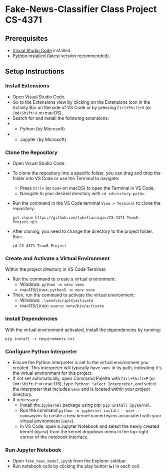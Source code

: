 # Fake-News-Classifier Class Project CS-4371

## Prerequisites

- [Visual Studio Code](https://code.visualstudio.com/download) installed.
- [Python](https://www.python.org/downloads/) installed (latest version recommended).

## Setup Instructions

### Install Extensions
- Open Visual Studio Code.
- Go to the Extensions view by clicking on the Extensions icon in the Activity Bar on the side of VS Code or by pressing `Ctrl+Shift+X` (or `Cmd+Shift+X` on macOS).
- Search for and install the following extensions:
- - Python (by Microsoft)
- - Jupyter (by Microsoft)

### Clone the Repository

- Open Visual Studio Code.
- To clone the repository into a specific folder, you can drag and drop the folder into VS Code or use the Terminal to navigate:
  - Press `Ctrl+` (or `Cmd+` on macOS) to open the Terminal in VS Code.
  - Navigate to your desired directory with `cd <directory-path>`.
- Run the command in the VS Code terminal `View > Terminal` to clone the repository: 
  ```
  git clone https://github.com/lukeflannigan/CS-4371-Team5-Project.git
  ```

- After cloning, you need to change the directory to the project folder. Run:
    ```
    cd CS-4371-Team5-Project
    ```
    
### Create and Activate a Virtual Environment

Within the project directory in VS Code Terminal:
- Run the command to create a virtual environment:
  - Windows: `python -m venv venv`
  - macOS/Linux: `python3 -m venv venv`
- Then, run the command to activate the virtual environment:
  - Windows: `.\venv\Scripts\activate`
  - macOS/Linux: `source venv/bin/activate`

### Install Dependencies

With the virtual environment activated, install the dependencies by running:
```
pip install -r requirements.txt
```

### Configure Python Interpreter

- Ensure the Python interpreter is set to the virtual environment you created. This interpreter will typically have `venv` in its path, indicating it's the virtual environment for this project.
- If not set automatically, open Command Palette with `Ctrl+Shift+P` (or `Cmd+Shift+P` on macOS), type `Python: Select Interpreter`, and select the interpreter that includes `venv` and is located within your project directory.
- If necessary:
  - Install the `ipykernel` package using pip: `pip install ipykernel`.
  - Run the command `python -m ipykernel install --user --name=myenv` to create a new kernel named `myenv` associated with your virtual environment (`venv`).
  - In VS Code, open a Jupyter Notebook and select the newly created kernel (`myenv`) from the kernel dropdown menu in the top-right corner of the notebook interface.
### Run Jupyter Notebook

- Open `fake_news_model.ipynb` from the Explorer sidebar.
- Run notebook cells by clicking the play button (`▶`) in each cell.